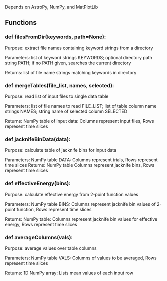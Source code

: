 Depends on AstroPy, NumPy, and MatPlotLib

## Functions

### def filesFromDir(keywords, path=None):
Purpose:    extract file names containing keyword strings from a directory

Parameters: list of keyword strings KEYWORDS; 
            optional directory path string PATH;
            if no PATH given, searches the current directory
            
Returns:    list of file name strings matching keywords in directory

### def mergeTables(file_list, names, selected):
Purpose:    read list of input files to single data table

Parameters: list of file names to read FILE_LIST;
            list of table column name strings NAMES;
            string name of selected column SELECTED
            
Returns:    NumPy table of input data:
            Columns represent input files,
            Rows represent time slices

### def jacknifeBinData(data):
Purpose:    calculate table of jacknife bins for input data

Parameters: NumPy table DATA:
            Columns represent trials,
            Rows represent time slices
Returns:    NumPy table
            Columns represent jacknife bins,
            Rows represent time slices

### def effectiveEnergy(bins):
Purpose:    calculate effective energy from 2-point function values

Parameters: NumPy table BINS:
            Columns represent jacknife bin values of 2-point function,
            Rows represent time slices
            
Returns:    NumPy table:
            Columns represent jacknife bin values for effective energy,
            Rows represent time slices

### def averageColumns(vals):
Purpose:    average values over table columns

Parameters: NumPy table VALS:
            Columns of values to be averaged,
            Rows represent time slices
            
Returns:    1D NumPy array:
            Lists mean values of each input row
